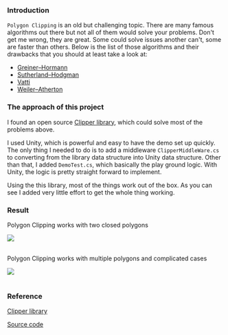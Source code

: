 ### Introduction
`Polygon Clipping` is an old but challenging topic. There are many famous algorithms out there but not all of them would solve your problems. Don't get me wrong, they are great. Some could solve issues another can't, some are faster than others. Below is the list of those algorithms and their drawbacks that you should at least take a look at:

* [Greiner–Hormann](https://en.wikipedia.org/wiki/Greiner%E2%80%93Hormann_clipping_algorithm)
* [Sutherland–Hodgman](https://en.wikipedia.org/wiki/Sutherland%E2%80%93Hodgman_algorithm)
* [Vatti](https://en.wikipedia.org/wiki/Vatti_clipping_algorithm)
* [Weiler–Atherton](https://en.wikipedia.org/wiki/Weiler%E2%80%93Atherton_clipping_algorithm)

### The approach of this project
I found an open source [Clipper library](http://www.angusj.com/delphi/clipper.php), which could solve most of the problems above.

I used Unity, which is powerful and easy to have the demo set up quickly. The only thing I needed to do is to add a middleware `ClipperMiddleWare.cs` to converting from the library data structure into Unity data structure. Other than that, I added `DemoTest.cs`, which basically the play ground logic. With Unity, the logic is pretty straight forward to implement.

Using the this library, most of the things work out of the box. As you can see I added very little effort to get the whole thing working.

### Result
Polygon Clipping works with two closed polygons
<div>
    <img src="assets/db/img/blogs/SOLARSKYRISE_05.gif" class="blog-image" />
</div>
<br/>

Polygon Clipping works with multiple polygons and complicated cases
<div>
    <img src="assets/db/img/blogs/SOLARSKYRISE_06.gif" class="blog-image" />
</div>
<br/>

### Reference
[Clipper library](http://www.angusj.com/delphi/clipper.php)

[Source code](https://github.com/jimmy-vo/unity-polygon-clipping)
